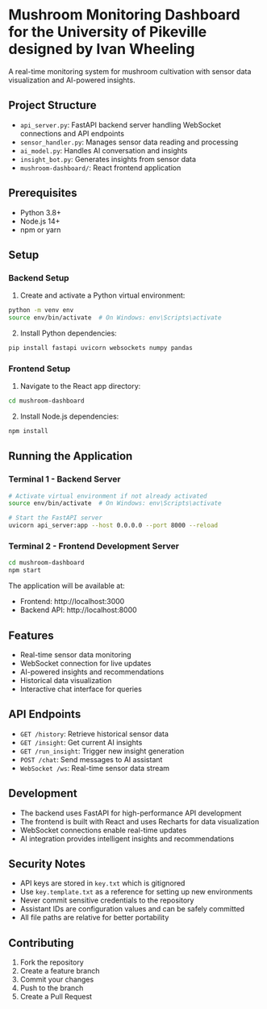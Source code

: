 # Mushroom Monitoring Dashboard for the University of Pikeville designed by Ivan Wheeling

A real-time monitoring system for mushroom cultivation with sensor data visualization and AI-powered insights.

## Project Structure

- `api_server.py`: FastAPI backend server handling WebSocket connections and API endpoints
- `sensor_handler.py`: Manages sensor data reading and processing
- `ai_model.py`: Handles AI conversation and insights
- `insight_bot.py`: Generates insights from sensor data
- `mushroom-dashboard/`: React frontend application

## Prerequisites

- Python 3.8+
- Node.js 14+
- npm or yarn

## Setup

### Backend Setup

1. Create and activate a Python virtual environment:
```bash
python -m venv env
source env/bin/activate  # On Windows: env\Scripts\activate
```

2. Install Python dependencies:
```bash
pip install fastapi uvicorn websockets numpy pandas
```

### Frontend Setup

1. Navigate to the React app directory:
```bash
cd mushroom-dashboard
```

2. Install Node.js dependencies:
```bash
npm install
```

## Running the Application

### Terminal 1 - Backend Server
```bash
# Activate virtual environment if not already activated
source env/bin/activate  # On Windows: env\Scripts\activate

# Start the FastAPI server
uvicorn api_server:app --host 0.0.0.0 --port 8000 --reload
```

### Terminal 2 - Frontend Development Server
```bash
cd mushroom-dashboard
npm start
```

The application will be available at:
- Frontend: http://localhost:3000
- Backend API: http://localhost:8000

## Features

- Real-time sensor data monitoring
- WebSocket connection for live updates
- AI-powered insights and recommendations
- Historical data visualization
- Interactive chat interface for queries

## API Endpoints

- `GET /history`: Retrieve historical sensor data
- `GET /insight`: Get current AI insights
- `GET /run_insight`: Trigger new insight generation
- `POST /chat`: Send messages to AI assistant
- `WebSocket /ws`: Real-time sensor data stream

## Development

- The backend uses FastAPI for high-performance API development
- The frontend is built with React and uses Recharts for data visualization
- WebSocket connections enable real-time updates
- AI integration provides intelligent insights and recommendations

## Security Notes

- API keys are stored in `key.txt` which is gitignored
- Use `key.template.txt` as a reference for setting up new environments
- Never commit sensitive credentials to the repository
- Assistant IDs are configuration values and can be safely committed
- All file paths are relative for better portability

## Contributing

1. Fork the repository
2. Create a feature branch
3. Commit your changes
4. Push to the branch
5. Create a Pull Request 